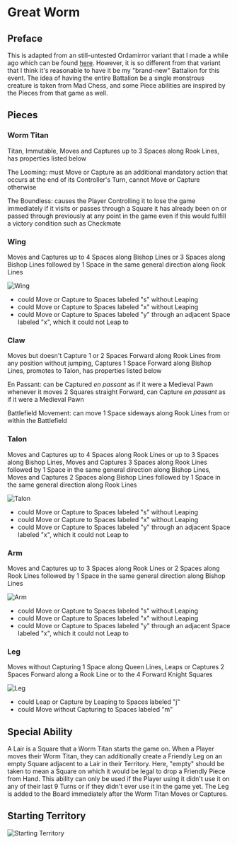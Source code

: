 # Great Worm
## Preface
This is adapted from an still-untested Ordamirror variant that I made a while ago which can be found [here](https://praseodymiumspike.neocities.org/Snake_in_Ordamirror). However, it is so different from that variant that I think it's reasonable to have it be my "brand-new" Battalion for this event. The idea of having the entire Battalion be a single monstrous creature is taken from Mad Chess, and some Piece abilities are inspired by the Pieces from that game as well.
## Pieces
### Worm Titan
Titan, Immutable, Moves and Captures up to 3 Spaces along Rook Lines, has properties listed below

The Looming: must Move or Capture as an additional mandatory action that occurs at the end of its Controller's Turn, cannot Move or Capture otherwise

The Boundless: causes the Player Controlling it to lose the game immediately if it visits or passes through a Square it has already been on or passed through previously at any point in the game even if this would fulfill a victory condition such as Checkmate
### Wing
Moves and Captures up to 4 Spaces along Bishop Lines or 3 Spaces along Bishop Lines followed by 1 Space in the same general direction along Rook Lines

![Wing](https://github.com/user-attachments/assets/c3793e56-9dd4-4bfb-834e-118d5f447938)
* could Move or Capture to Spaces labeled "s" without Leaping
* could Move or Capture to Spaces labeled "x" without Leaping
* could Move or Capture to Spaces labeled "y" through an adjacent Space labeled "x", which it could not Leap to
### Claw
Moves but doesn't Capture 1 or 2 Spaces Forward along Rook Lines from any position without jumping, Captures 1 Space Forward along Bishop Lines, promotes to Talon, has properties listed below

En Passant: can be Captured *en passant* as if it were a Medieval Pawn whenever it moves 2 Squares straight Forward, can Capture *en passant* as if it were a Medieval Pawn

Battlefield Movement: can move 1 Space sideways along Rook Lines from or within the Battlefield
### Talon
Moves and Captures up to 4 Spaces along Rook Lines or up to 3 Spaces along Bishop Lines, Moves and Captures 3 Spaces along Rook Lines followed by 1 Space in the same general direction along Bishop Lines, Moves and Captures 2 Spaces along Bishop Lines followed by 1 Space in the same general direction along Rook Lines

![Talon](https://github.com/user-attachments/assets/cf9bb05f-e5e8-4369-aea0-af604f07810b)
* could Move or Capture to Spaces labeled "s" without Leaping
* could Move or Capture to Spaces labeled "x" without Leaping
* could Move or Capture to Spaces labeled "y" through an adjacent Space labeled "x", which it could not Leap to
### Arm
Moves and Captures up to 3 Spaces along Rook Lines or 2 Spaces along Rook Lines followed by 1 Space in the same general direction along Bishop Lines

![Arm](https://github.com/user-attachments/assets/b62123aa-2527-419d-b087-f96ea3d16c99)
* could Move or Capture to Spaces labeled "s" without Leaping
* could Move or Capture to Spaces labeled "x" without Leaping
* could Move or Capture to Spaces labeled "y" through an adjacent Space labeled "x", which it could not Leap to
### Leg
Moves without Capturing 1 Space along Queen Lines, Leaps or Captures 2 Spaces Forward along a Rook Line or to the 4 Forward Knight Squares

![Leg](https://github.com/user-attachments/assets/cdd25df6-caff-4bc4-95e7-97a7a3c58e01)
* could Leap or Capture by Leaping to Spaces labeled "j"
* could Move without Capturing to Spaces labeled "m"
## Special Ability
A Lair is a Square that a Worm Titan starts the game on. When a Player moves their Worm Titan, they can additionally create a Friendly Leg on an empty Square adjacent to a Lair in their Territory. Here, "empty" should be taken to mean a Square on which it would be legal to drop a Friendly Piece from Hand. This ability can only be used if the Player using it didn't use it on any of their last 9 Turns or if they didn't ever use it in the game yet. The Leg is added to the Board immediately after the Worm Titan Moves or Captures.
## Starting Territory
![Starting Territory](https://github.com/user-attachments/assets/c9f06c54-a310-46dc-9529-25bbc4474b08)
